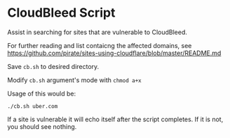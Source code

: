 # CloudBleed Script

Assist in searching for sites that are vulnerable to CloudBleed.

For further reading and list contaicng the affected domains, see https://github.com/pirate/sites-using-cloudflare/blob/master/README.md

Save `cb.sh` to desired directory.

Modify `cb.sh` argument's mode with `chmod a+x`

Usage of this would be:

`./cb.sh uber.com` 

If a site is vulnerable it will echo itself after the script completes. If it is not, you should see nothing.
